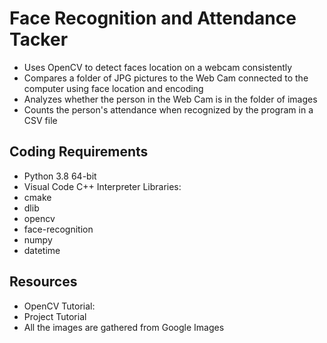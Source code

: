 # Face Recognition and Attendance Tacker 
- Uses OpenCV to detect faces location on a webcam consistently
- Compares a folder of JPG pictures to the Web Cam connected to the computer using face location and encoding
- Analyzes whether the person in the Web Cam is in the folder of images
- Counts the person's attendance when recognized by the program in a CSV file

Coding Requirements
-
- Python 3.8 64-bit
- Visual Code C++ Interpreter
Libraries:
- cmake
- dlib
- opencv
- face-recognition
- numpy
- datetime

Resources
-
- OpenCV Tutorial:
- Project Tutorial
- All the images are gathered from Google Images

